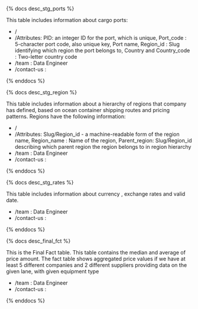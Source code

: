 {% docs desc_stg_ports %}

This table includes information about cargo ports:

 - /
 - /Attributes: PID: an integer ID for the port, which is unique, Port_code : 5-character port code, also unique key, Port name,  Region_id : Slug identifying which region the port belongs to, Country and  Country_code : Two-letter country code
 - /team : Data Engineer
 - /contact-us :

{% enddocs %}

{% docs desc_stg_region %}

This table includes information about a hierarchy of regions that company has defined, based on ocean container shipping routes and pricing patterns.
Regions have the following information:

 - /
 - /Attributes: Slug/Region_id - a machine-readable form of the region name, Region_name : Name of the region, Parent_region: Slug/Region_id describing which parent region the region belongs to in region hierarchy
 - /team : Data Engineer
 - /contact-us :

{% enddocs %}


{% docs desc_stg_rates %}

This table includes information about currency , exchange rates and valid date.

 - /team : Data Engineer
 - /contact-us :

{% enddocs %}


{% docs desc_final_fct %}

This is the Final Fact table. This table contains the median and average of price amount. The fact table shows aggregated price values if we have at least 5 different companies and 2 different suppliers providing 
data on the given lane, with given equipment type 

  
 - /team : Data Engineer
 - /contact-us :

{% enddocs %}